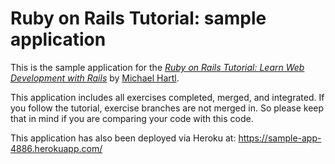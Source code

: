 # Ruby on Rails Tutorial: sample application

This is the sample application for the
[*Ruby on Rails Tutorial:
Learn Web Development with Rails*](http://www.railstutorial.org/)
by [Michael Hartl](http://www.michaelhartl.com/).


This application includes all exercises completed, merged, and
integrated.  If you follow the tutorial, exercise branches are not
merged in. So please keep that in mind if you are comparing your code
with this code.

This application has also been deployed via Heroku at: https://sample-app-4886.herokuapp.com/
